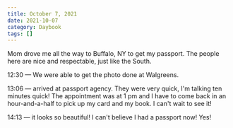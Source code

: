 ```yaml
---
title: October 7, 2021
date: 2021-10-07
category: Daybook
tags: []
---
```

Mom drove me all the way to Buffalo, NY to get my passport. The people here are nice and respectable, just like the South.

12:30 — We were able to get the photo done at Walgreens.

13:06 — arrived at passport agency. They were very quick, I'm talking ten minutes quick! The appointment was at 1 pm and I have to come back in an hour-and-a-half to pick up my card and my book. I can't wait to see it!

14:13 ― it looks so beautiful! I can't believe I had a passport now! Yes!